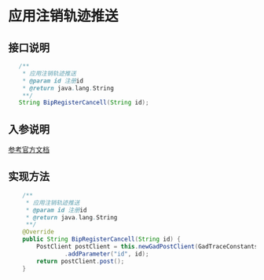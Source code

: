 # 应用注销轨迹推送

## 接口说明
```java
   /**
    * 应用注销轨迹推送
    * @param id 注册id
    * @return java.lang.String
    **/
   String BipRegisterCancell(String id);
```
## 入参说明
[参考官方文档](https://openplatform-portal.dg-work.cn/#/doc-jsapi?apiType=serverapi&docKey=2534)
## 实现方法
```java
    /**
     * 应用注销轨迹推送
     * @param id 注册id
     * @return java.lang.String
     **/
    @Override
    public String BipRegisterCancell(String id) {
        PostClient postClient = this.newGadPostClient(GadTraceConstants.BIP_REGISTER_CANCELL)
                .addParameter("id", id);
        return postClient.post();
    }
```